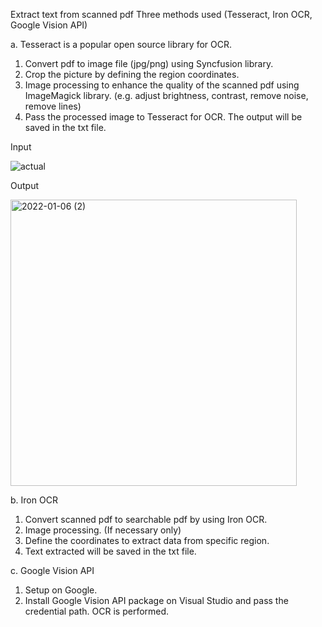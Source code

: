 Extract text from scanned pdf 
Three methods used (Tesseract, Iron OCR, Google Vision API)

a. 
Tesseract is a popular open source library for OCR.
1. Convert pdf to image file (jpg/png) using Syncfusion library.
2. Crop the picture by defining the region coordinates.
3. Image processing to enhance the quality of the scanned pdf using ImageMagick library. (e.g. adjust brightness, contrast, remove noise, remove lines) 
4. Pass the processed image to Tesseract for OCR. The output will be saved in the txt file.

Input

![actual](https://user-images.githubusercontent.com/70939387/148378097-f1df97de-9986-45e8-b965-20d395fa2e4d.png)

Output

<img width="458" alt="2022-01-06 (2)" src="https://user-images.githubusercontent.com/70939387/148379427-033516be-7e84-4eca-af0e-8f394522197e.png">


b. Iron OCR
1. Convert scanned pdf to searchable pdf by using Iron OCR.
2. Image processing. (If necessary only)
3. Define the coordinates to extract data from specific region.
4. Text extracted will be saved in the txt file.

c. Google Vision API
1. Setup on Google.
2. Install Google Vision API package on Visual Studio and pass the credential path. OCR is performed.


